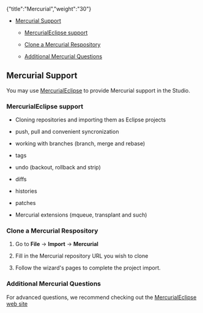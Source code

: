 {"title":"Mercurial","weight":"30"} 

*   [Mercurial Support](#MercurialSupport)
    
    *   [MercurialEclipse support](#MercurialEclipsesupport)
        
    *   [Clone a Mercurial Respository](#CloneaMercurialRespository)
        
    *   [Additional Mercurial Questions](#AdditionalMercurialQuestions)
        

## Mercurial Support

You may use [MercurialEclipse](http://javaforge.com/project/HGE) to provide Mercurial support in the Studio.

### MercurialEclipse support

*   Cloning repositories and importing them as Eclipse projects
    
*   push, pull and convenient syncronization
    
*   working with branches (branch, merge and rebase)
    
*   tags
    
*   undo (backout, rollback and strip)
    
*   diffs
    
*   histories
    
*   patches
    
*   Mercurial extensions (mqueue, transplant and such)
    

### Clone a Mercurial Respository

1.  Go to **File** -> **Import** -> **Mercurial**
    
2.  Fill in the Mercurial repository URL you wish to clone
    
3.  Follow the wizard's pages to complete the project import.
    

### Additional Mercurial Questions

For advanced questions, we recommend checking out the [MercurialEclipse web site](http://javaforge.com/project/HGE)